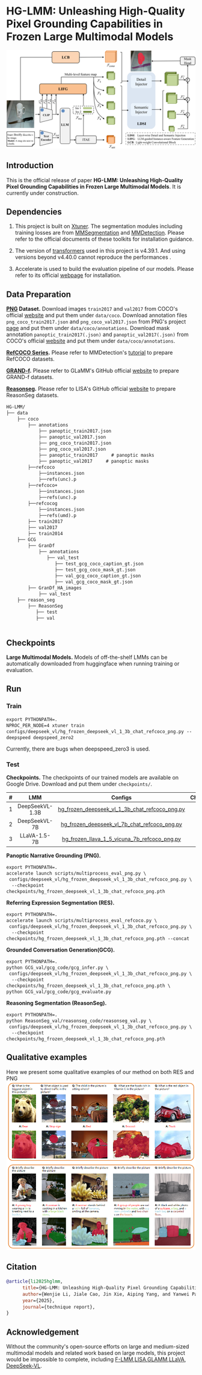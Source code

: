 
# HG-LMM: Unleashing High-Quality Pixel Grounding Capabilities in Frozen Large Multimodal Models
![](images/overall.png)
## Introduction

This is the official release of paper **HG-LMM: Unleashing High-Quality Pixel Grounding Capabilities in
Frozen Large Multimodal Models**. 
It is currently under construction.



## Dependencies

1. This project is built on [Xtuner](https://github.com/InternLM/xtuner). The segmentation modules  including training losses are  from [MMSegmentation](https://github.com/open-mmlab/mmsegmentation) and [MMDetection](https://github.com/open-mmlab/mmdetection). Please refer to the official documents of these toolkits for installation guidance.

2. The version of [transformers](https://github.com/huggingface/transformers) used in this project is v4.39.1. And using versions beyond v4.40.0 cannot reproduce the performances . 

3. Accelerate is used to build the evaluation pipeline of our models. Please refer to its official [webpage](https://github.com/huggingface/accelerate) for installation.

## Data Preparation
**[PNG](https://github.com/BCV-Uniandes/PNG) Dataset.** Download images `train2017` and `val2017` from COCO's official [website](https://cocodataset.org/#home) and put them under `data/coco`. Download annotation files `png_coco_train2017.json` and `png_coco_val2017.json` from PNG's project [page](https://bcv-uniandes.github.io/panoptic-narrative-grounding/#downloads)  and put them under `data/coco/annotations`. Download mask annotation  `panoptic_train2017(.json)` and `panoptic_val2017(.json)` from COCO's official [website](http://images.cocodataset.org/annotations/panoptic_annotations_trainval2017.zip) and put them under `data/coco/annotations`.

**[RefCOCO Series](https://github.com/lichengunc/refer).** Please refer to MMDetection's [tutorial](https://mmdetection.readthedocs.io/en/latest/user_guides/dataset_prepare.html#refcoco-dataset-preparation)  to prepare RefCOCO datasets.

**[GRAND-f](https://github.com/mbzuai-oryx/groundingLMM).** Please refer to GLaMM's GitHub official [website](https://github.com/mbzuai-oryx/groundingLMM)  to prepare GRAND-f datasets.

**[Reasonseg](https://github.com/dvlab-research/LISA).** Please refer to LISA's GitHub official [website](https://github.com/dvlab-research/LISA)  to prepare ReasonSeg datasets.
```text
HG-LMM/
├── data
    ├── coco
        ├── annotations
            ├── panoptic_train2017.json
            ├── panoptic_val2017.json
            ├── png_coco_train2017.json
            ├── png_coco_val2017.json
            ├── panoptic_train2017     # panoptic masks
            ├── panoptic_val2017     # panoptic masks
        ├──refcoco
            ├──instances.json
            ├──refs(unc).p
        ├──refcoco+
            ├──instances.json
            ├──refs(unc).p
        ├──refcocog
            ├──instances.json
            ├──refs(umd).p
        ├── train2017
        ├── val2017
        ├── train2014
    ├── GCG
	    ├── GranDf
	        ├── annotations
	      	   ├── val_test
	      	      ├── test_gcg_coco_caption_gt.json
	      	      ├── test_gcg_coco_mask_gt.json
	      	      ├── val_gcg_coco_caption_gt.json
	      	      ├── val_gcg_coco_mask_gt.json
	    ├── GranDf_HA_images
	      	├── val_test
    ├── reason_seg
	    ├── ReasonSeg
	       ├── test
	       ├── val
   
```


## Checkpoints
**Large Multimodal Models.** Models of off-the-shelf LMMs can be automatically downloaded from huggingface when running training or evaluation.



## Run

### Train

```shell
export PYTHONPATH=.
NPROC_PER_NODE=4 xtuner train configs/deepseek_vl/hg_frozen_deepseek_vl_1_3b_chat_refcoco_png.py --deepspeed deepspeed_zero2
```

Currently, there are bugs when deepspeed_zero3 is used.

### Test
**Checkpoints.**
The checkpoints of our trained models are available on Google Drive. Download and put them under `checkpoints/`.

| #  |          LMM         |                                                            Configs                                                             |                                         Checkpoints                                         |
|:--:|:---------------------:|:------------------------------------------------------------------------------------------------------------------------------:|:-------------------------------------------------------------------------------------------:|
| 1  |    DeepSeekVL-1.3B         |                    [hg_frozen_deepseek_vl_1_3b_chat_refcoco_png.py](configs/deepseek_vl/hg_frozen_deepseek_vl_1_3b_chat_refcoco_png.py)                      | [model](https://drive.google.com/file/d/1kDZnM1UREePvdfnPB5RoC0e4FNxxuaWH/view?usp=sharing) 
| 2  |     DeepSeekVL-7B         |                       [hg_frozen_deepseek_vl_7b_chat_refcoco_png.py](configs/deepseek_vl/hg_frozen_deepseek_vl_7b_chat_refcoco_png.py)                       | [model](https://drive.google.com/file/d/15X73eHgj25g6SzvHPM0P3JSdGMQIKPIr/view?usp=sharing) 
| 3  |     LLaVA-1.5-7B          |    [hg_frozen_llava_1_5_vicuna_7b_refcoco_png.py](configs/llava/hg_frozen_llava_1_5_vicuna_7b_refcoco_png.py)     | [model](https://drive.google.com/file/d/1k5Jp3iEoxKMASBI2vm1jPaV8uHTEwL6w/view?usp=sharing) |


**Panoptic Narrative Grounding (PNG).**
```shell
export PYTHONPATH=.
accelerate launch scripts/multiprocess_eval_png.py \
 configs/deepseek_vl/hg_frozen_deepseek_vl_1_3b_chat_refcoco_png.py \
  --checkpoint checkpoints/hg_frozen_deepseek_vl_1_3b_chat_refcoco_png.pth
```
**Referring Expression Segmentation (RES).**
```shell
export PYTHONPATH=.
accelerate launch scripts/multiprocess_eval_refcoco.py \
 configs/deepseek_vl/hg_frozen_deepseek_vl_1_3b_chat_refcoco_png.py \
  --checkpoint checkpoints/hg_frozen_deepseek_vl_1_3b_chat_refcoco_png.pth --concat
```
**Grounded Conversation Generation(GCG).**
```shell
export PYTHONPATH=.
python GCG_val/gcg_code/gcg_infer.py \
 configs/deepseek_vl/hg_frozen_deepseek_vl_1_3b_chat_refcoco_png.py \
  --checkpoint checkpoints/hg_frozen_deepseek_vl_1_3b_chat_refcoco_png.pth \
python GCG_val/gcg_code/gcg_evaluate.py
```

**Reasoning Segmentation (ReasonSeg).**
```shell
export PYTHONPATH=.
python ReasonSeg_val/reasonseg_code/reasonseg_val.py \
 configs/deepseek_vl/hg_frozen_deepseek_vl_1_3b_chat_refcoco_png.py \
  --checkpoint checkpoints/hg_frozen_deepseek_vl_1_3b_chat_refcoco_png.pth 
```

## Qualitative examples
Here we present some qualitative examples of our method on both RES and PNG
![](images/qualitative_results.png)

## Citation

```bibtex
@article{li2025hglmm,
      title={HG-LMM: Unleashing High-Quality Pixel Grounding Capabilities in Frozen Large Multimodal Models}, 
      author={Wenjie Li, Jiale Cao, Jin Xie, Aiping Yang, and Yanwei Pang},
      year={2025},
      journal={technique report},
}
```


## Acknowledgement

Without the community's open-source efforts on large and medium-sized multimodal models and related work based on large models, this project would be impossible to complete, including [F-LMM](https://github.com/wusize/F-LMM),[LISA](https://github.com/dvlab-research/LISA),[GLAMM](https://github.com/mbzuai-oryx/groundingLMM),[LLaVA](https://huggingface.co/llava-hf), [DeepSeek-VL](https://github.com/deepseek-ai/DeepSeek-VL). 

